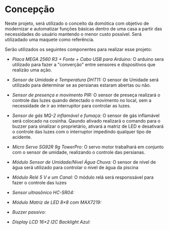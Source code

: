 
# Concepção

Neste projeto, será utilizado o conceito da domótica com objetivo de modernizar e automatizar funções básicas dentro de uma casa a partir das necessidades do usuário mantendo o menor custo possível. Será utilizadado uma maquete como referência.

Serão utilizados os seguintes componentes para realizar esse projeto:

- *Placa MEGA 2560 R3 + Fonte + Cabo USB para Arduino:*
O arduino sera utilizado para fazer a "converção" entre sensores e dispositivos que realizão uma ação.

- *Sensor de Umidade e Temperatura DHT11:*
O sensor de Umidade será utilizado para determinar se as persianas estaram abertas ou não.

- *Sensor de presença e movimento PIR:*
O sensor de preseça realizará o controle das luzes quando detectado o movimento no local, sem a necessidade de ir ao interrupitor para controlar as luzes.

- *Sensor de gás MQ-2 inflamável e fumaça:*
O sensor de gás inflamável será colocado na cosinha. Qaundo ativado realizará o comando para o buzzer para sinalizar o proprietário, ativará a matriz de LED e desativará o controle das luzes com o interruptor impedindo qualquer tipo de acidente.

- *Micro Servo SG92R 9g TowerPro:*
O servo motor trabalhará em conjunto com o sensor de umidade, realizando o controle das persianas.

- *Módulo Sensor de Umidade/Nível Água Chuva:*
O sensor de nível de água será utilizado para controlar o nível de água da piscina

- *Módulo Relé 5 V e um Canal:*
O módulo relá será responssável para fazer o controle das luzes

- *Sensor ultrasônico HC-SR04:*

- *Módulo Matriz de LED 8×8 com MAX7219:*

- *Buzzer passivo:*

- *Display LCD 16×2 I2C Backlight Azul:*

